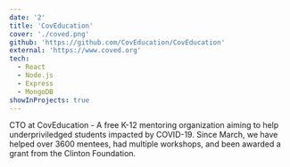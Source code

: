 ```yaml
---
date: '2'
title: 'CovEducation'
cover: './coved.png'
github: 'https://github.com/CovEducation/CovEducation'
external: 'https://www.coved.org'
tech:
  - React
  - Node.js
  - Express
  - MongoDB
showInProjects: true
---
```


CTO at CovEducation - A free K-12 mentoring organization aiming to help underpriviledged
students impacted by COVID-19. Since March, we have helped over 3600 mentees, had multiple workshops, and been awarded a grant from the Clinton Foundation.
